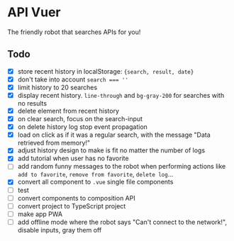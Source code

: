 # API Vuer

The friendly robot that searches APIs for you!

## Todo

- [x] store recent history in localStorage: `{search, result, date}`
- [x] don't take into account `search === ''`
- [x] limit history to 20 searches
- [x] display recent history. `line-through` and `bg-gray-200` for searches with no results
- [x] delete element from recent history
- [x] on clear search, focus on the search-input
- [x] on delete history log stop event propagation
- [x] load on click as if it was a regular search, with the message "Data retrieved from memory!"
- [x] adjust history design to make is fit no matter the number of logs
- [x] add tutorial when user has no favorite
- [ ] add random funny messages to the robot when performing actions like `add to favorite`, `remove from favorite`, `delete log`...
- [x] convert all component to `.vue` single file components
- [ ] test
- [ ] convert components to composition API
- [ ] convert project to TypeScript project
- [ ] make app PWA
- [ ] add offline mode where the robot says "Can't connect to the network!", disable inputs, gray them off
